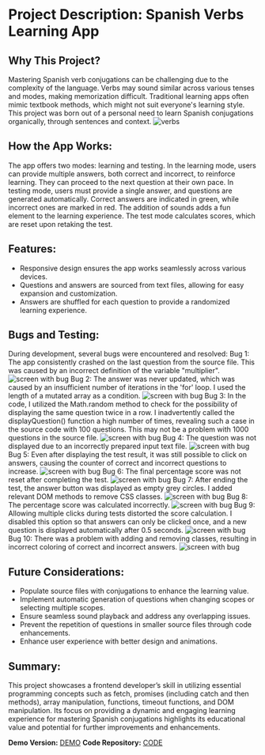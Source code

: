 # Project Description: Spanish Verbs Learning App
## Why This Project?
Mastering Spanish verb conjugations can be challenging due to the complexity of the language. Verbs may sound similar across various tenses and modes, making memorization difficult. Traditional learning apps often mimic textbook methods, which might not suit everyone's learning style. This project was born out of a personal need to learn Spanish conjugations organically, through sentences and context.
![verbs](__images-for-readme/spanish-verbs.jpg)
## How the App Works:
The app offers two modes: learning and testing. In the learning mode, users can provide multiple answers, both correct and incorrect, to reinforce learning. They can proceed to the next question at their own pace. In testing mode, users must provide a single answer, and questions are generated automatically. Correct answers are indicated in green, while incorrect ones are marked in red. The addition of sounds adds a fun element to the learning experience. The test mode calculates scores, which are reset upon retaking the test.
## Features:
-	Responsive design ensures the app works seamlessly across various devices.
-	Questions and answers are sourced from text files, allowing for easy expansion and customization.
-	Answers are shuffled for each question to provide a randomized learning experience.
## Bugs and Testing:
During development, several bugs were encountered and resolved:
Bug 1: The app consistently crashed on the last question from the source file. This was caused by an incorrect definition of the variable "multiplier".
![screen with bug](__images-for-readme/bug-1.JPG)
Bug 2: The answer was never updated, which was caused by an insufficient number of iterations in the 'for' loop. I used the length of a mutated array as a condition.
![screen with bug](__images-for-readme/bug-2.JPG)
Bug 3: In the code, I utilized the Math.random method to check for the possibility of displaying the same question twice in a row. I inadvertently called the displayQuestion() function a high number of times, revealing such a case in the source code with 100 questions. This may not be a problem with 1000 questions in the source file.
![screen with bug](__images-for-readme/bug-3.JPG)
Bug 4: The question was not displayed due to an incorrectly prepared input text file.
![screen with bug](__images-for-readme/bug-4.JPG)
Bug 5: Even after displaying the test result, it was still possible to click on answers, causing the counter of correct and incorrect questions to increase.
![screen with bug](__images-for-readme/bug-5.JPG)
Bug 6: The final percentage score was not reset after completing the test.
![screen with bug](__images-for-readme/bug-6.JPG)
Bug 7: After ending the test, the answer button was displayed as empty grey circles. I added relevant DOM methods to remove CSS classes.
![screen with bug](__images-for-readme/bug-7.JPG)
Bug 8: The percentage score was calculated incorrectly.
![screen with bug](__images-for-readme/bug-8.JPG)
Bug 9: Allowing multiple clicks during tests distorted the score calculation. I disabled this option so that answers can only be clicked once, and a new question is displayed automatically after 0.5 seconds.
![screen with bug](__images-for-readme/bug-9.JPG)
Bug 10: There was a problem with adding and removing classes, resulting in incorrect coloring of correct and incorrect answers.
![screen with bug](__images-for-readme/bug-10.JPG)
## Future Considerations:
-	Populate source files with conjugations to enhance the learning value.
-	Implement automatic generation of questions when changing scopes or selecting multiple scopes.
-	Ensure seamless sound playback and address any overlapping issues.
-	Prevent the repetition of questions in smaller source files through code enhancements.
-	Enhance user experience with better design and animations.
## Summary:
This project showcases a frontend developer’s skill in utilizing essential programming concepts such as fetch, promises (including catch and then methods), array manipulation, functions, timeout functions, and DOM manipulation. Its focus on providing a dynamic and engaging learning experience for mastering Spanish conjugations highlights its educational value and potential for further improvements and enhancements.

**Demo Version:** [DEMO]( https://meljaszuk.github.io/Spanish-Verbs-Learning-App)
**Code Repository:** [CODE]( https://github.com/meljaszuk/Spanish-Verbs-Learning-App)

